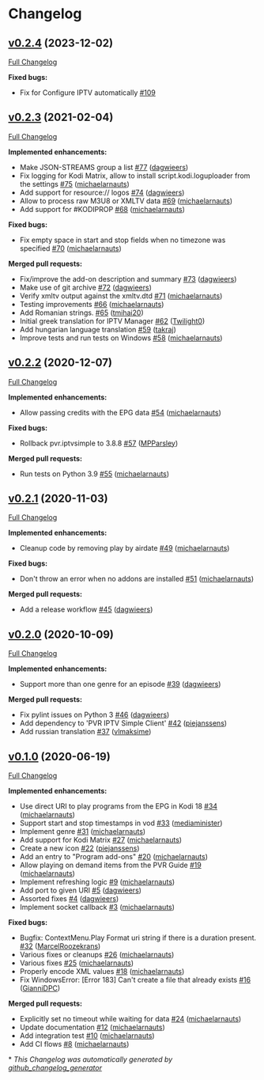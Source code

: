 # Changelog

## [v0.2.4](https://github.com/add-ons/service.iptv.manager/tree/v0.2.4) (2023-12-02)

[Full Changelog](https://github.com/add-ons/service.iptv.manager/compare/v0.2.3...v0.2.4)

**Fixed bugs:**

- Fix for Configure IPTV automatically [\#109](https://github.com/add-ons/service.iptv.manager/pull/109)

## [v0.2.3](https://github.com/add-ons/service.iptv.manager/tree/v0.2.3) (2021-02-04)

[Full Changelog](https://github.com/add-ons/service.iptv.manager/compare/v0.2.2...v0.2.3)

**Implemented enhancements:**

- Make JSON-STREAMS group a list [\#77](https://github.com/add-ons/service.iptv.manager/pull/77) ([dagwieers](https://github.com/dagwieers))
- Fix logging for Kodi Matrix, allow to install script.kodi.loguploader from the settings [\#75](https://github.com/add-ons/service.iptv.manager/pull/75) ([michaelarnauts](https://github.com/michaelarnauts))
- Add support for resource:// logos [\#74](https://github.com/add-ons/service.iptv.manager/pull/74) ([dagwieers](https://github.com/dagwieers))
- Allow to process raw M3U8 or XMLTV data [\#69](https://github.com/add-ons/service.iptv.manager/pull/69) ([michaelarnauts](https://github.com/michaelarnauts))
- Add support for \#KODIPROP [\#68](https://github.com/add-ons/service.iptv.manager/pull/68) ([michaelarnauts](https://github.com/michaelarnauts))

**Fixed bugs:**

- Fix empty space in start and stop fields when no timezone was specified [\#70](https://github.com/add-ons/service.iptv.manager/pull/70) ([michaelarnauts](https://github.com/michaelarnauts))

**Merged pull requests:**

- Fix/improve the add-on description and summary [\#73](https://github.com/add-ons/service.iptv.manager/pull/73) ([dagwieers](https://github.com/dagwieers))
- Make use of git archive [\#72](https://github.com/add-ons/service.iptv.manager/pull/72) ([dagwieers](https://github.com/dagwieers))
- Verify xmltv output against the xmltv.dtd [\#71](https://github.com/add-ons/service.iptv.manager/pull/71) ([michaelarnauts](https://github.com/michaelarnauts))
- Testing improvements [\#66](https://github.com/add-ons/service.iptv.manager/pull/66) ([michaelarnauts](https://github.com/michaelarnauts))
- Add Romanian strings. [\#65](https://github.com/add-ons/service.iptv.manager/pull/65) ([tmihai20](https://github.com/tmihai20))
- Initial greek translation for IPTV Manager [\#62](https://github.com/add-ons/service.iptv.manager/pull/62) ([Twilight0](https://github.com/Twilight0))
- Add hungarian language translation [\#59](https://github.com/add-ons/service.iptv.manager/pull/59) ([takraj](https://github.com/takraj))
- Improve tests and run tests on Windows [\#58](https://github.com/add-ons/service.iptv.manager/pull/58) ([michaelarnauts](https://github.com/michaelarnauts))

## [v0.2.2](https://github.com/add-ons/service.iptv.manager/tree/v0.2.2) (2020-12-07)

[Full Changelog](https://github.com/add-ons/service.iptv.manager/compare/v0.2.1...v0.2.2)

**Implemented enhancements:**

- Allow passing credits with the EPG data [\#54](https://github.com/add-ons/service.iptv.manager/pull/54) ([michaelarnauts](https://github.com/michaelarnauts))

**Fixed bugs:**

- Rollback pvr.iptvsimple to 3.8.8 [\#57](https://github.com/add-ons/service.iptv.manager/pull/57) ([MPParsley](https://github.com/MPParsley))

**Merged pull requests:**

- Run tests on Python 3.9 [\#55](https://github.com/add-ons/service.iptv.manager/pull/55) ([michaelarnauts](https://github.com/michaelarnauts))

## [v0.2.1](https://github.com/add-ons/service.iptv.manager/tree/v0.2.1) (2020-11-03)

[Full Changelog](https://github.com/add-ons/service.iptv.manager/compare/v0.2.0...v0.2.1)

**Implemented enhancements:**

- Cleanup code by removing play by airdate [\#49](https://github.com/add-ons/service.iptv.manager/pull/49) ([michaelarnauts](https://github.com/michaelarnauts))

**Fixed bugs:**

- Don't throw an error when no addons are installed [\#51](https://github.com/add-ons/service.iptv.manager/pull/51) ([michaelarnauts](https://github.com/michaelarnauts))

**Merged pull requests:**

- Add a release workflow [\#45](https://github.com/add-ons/service.iptv.manager/pull/45) ([dagwieers](https://github.com/dagwieers))

## [v0.2.0](https://github.com/add-ons/service.iptv.manager/tree/v0.2.0) (2020-10-09)

[Full Changelog](https://github.com/add-ons/service.iptv.manager/compare/v0.1.0...v0.2.0)

**Implemented enhancements:**

- Support more than one genre for an episode [\#39](https://github.com/add-ons/service.iptv.manager/pull/39) ([dagwieers](https://github.com/dagwieers))

**Merged pull requests:**

- Fix pylint issues on Python 3 [\#46](https://github.com/add-ons/service.iptv.manager/pull/46) ([dagwieers](https://github.com/dagwieers))
- Add dependency to 'PVR IPTV Simple Client' [\#42](https://github.com/add-ons/service.iptv.manager/pull/42) ([piejanssens](https://github.com/piejanssens))
- Add russian translation [\#37](https://github.com/add-ons/service.iptv.manager/pull/37) ([vlmaksime](https://github.com/vlmaksime))

## [v0.1.0](https://github.com/add-ons/service.iptv.manager/tree/v0.1.0) (2020-06-19)

[Full Changelog](https://github.com/add-ons/service.iptv.manager/compare/763657b57145c1e28a3b52923488ce427b1694ca...v0.1.0)

**Implemented enhancements:**

- Use direct URI to play programs from the EPG in Kodi 18 [\#34](https://github.com/add-ons/service.iptv.manager/pull/34) ([michaelarnauts](https://github.com/michaelarnauts))
- Support start and stop timestamps in vod [\#33](https://github.com/add-ons/service.iptv.manager/pull/33) ([mediaminister](https://github.com/mediaminister))
- Implement genre [\#31](https://github.com/add-ons/service.iptv.manager/pull/31) ([michaelarnauts](https://github.com/michaelarnauts))
- Add support for Kodi Matrix [\#27](https://github.com/add-ons/service.iptv.manager/pull/27) ([michaelarnauts](https://github.com/michaelarnauts))
- Create a new icon [\#22](https://github.com/add-ons/service.iptv.manager/pull/22) ([piejanssens](https://github.com/piejanssens))
- Add an entry to "Program add-ons" [\#20](https://github.com/add-ons/service.iptv.manager/pull/20) ([michaelarnauts](https://github.com/michaelarnauts))
- Allow playing on demand items from the PVR Guide [\#19](https://github.com/add-ons/service.iptv.manager/pull/19) ([michaelarnauts](https://github.com/michaelarnauts))
- Implement refreshing logic [\#9](https://github.com/add-ons/service.iptv.manager/pull/9) ([michaelarnauts](https://github.com/michaelarnauts))
- Add port to given URI [\#5](https://github.com/add-ons/service.iptv.manager/pull/5) ([dagwieers](https://github.com/dagwieers))
- Assorted fixes [\#4](https://github.com/add-ons/service.iptv.manager/pull/4) ([dagwieers](https://github.com/dagwieers))
- Implement socket callback [\#3](https://github.com/add-ons/service.iptv.manager/pull/3) ([michaelarnauts](https://github.com/michaelarnauts))

**Fixed bugs:**

- Bugfix: ContextMenu.Play Format uri string if there is a duration present. [\#32](https://github.com/add-ons/service.iptv.manager/pull/32) ([MarcelRoozekrans](https://github.com/MarcelRoozekrans))
- Various fixes or cleanups [\#26](https://github.com/add-ons/service.iptv.manager/pull/26) ([michaelarnauts](https://github.com/michaelarnauts))
- Various fixes [\#25](https://github.com/add-ons/service.iptv.manager/pull/25) ([michaelarnauts](https://github.com/michaelarnauts))
- Properly encode XML values [\#18](https://github.com/add-ons/service.iptv.manager/pull/18) ([michaelarnauts](https://github.com/michaelarnauts))
- Fix WindowsError: \[Error 183\] Can't create a file that already exists [\#16](https://github.com/add-ons/service.iptv.manager/pull/16) ([GianniDPC](https://github.com/GianniDPC))

**Merged pull requests:**

- Explicitly set no timeout while waiting for data [\#24](https://github.com/add-ons/service.iptv.manager/pull/24) ([michaelarnauts](https://github.com/michaelarnauts))
- Update documentation [\#12](https://github.com/add-ons/service.iptv.manager/pull/12) ([michaelarnauts](https://github.com/michaelarnauts))
- Add integration test [\#10](https://github.com/add-ons/service.iptv.manager/pull/10) ([michaelarnauts](https://github.com/michaelarnauts))
- Add CI flows [\#8](https://github.com/add-ons/service.iptv.manager/pull/8) ([michaelarnauts](https://github.com/michaelarnauts))



\* *This Changelog was automatically generated by [github_changelog_generator](https://github.com/github-changelog-generator/github-changelog-generator)*
